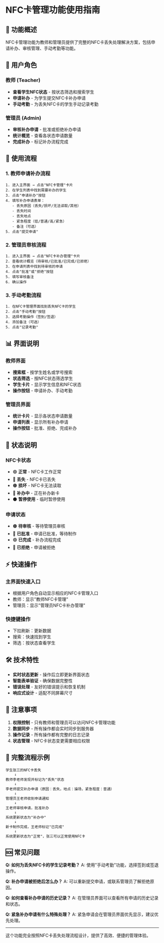 # NFC卡管理功能使用指南

## 📱 功能概述

NFC卡管理功能为教师和管理员提供了完整的NFC卡丢失处理解决方案，包括申请补办、审核管理、手动考勤等功能。

## 🎯 用户角色

### 教师 (Teacher)
- **查看学生NFC状态** - 按状态筛选和搜索学生
- **申请补办** - 为学生提交NFC卡补办申请
- **手动考勤** - 为丢失NFC卡的学生手动记录考勤

### 管理员 (Admin)
- **审核补办申请** - 批准或拒绝补办申请
- **统计概览** - 查看各状态申请数量
- **完成补办** - 标记补办流程完成

## 🚀 使用流程

### 1. 教师申请补办流程

```
1. 进入主界面 → 点击"NFC卡管理"卡片
2. 在学生列表中找到需要补办的学生
3. 点击"申请补办"按钮
4. 填写补办申请表单：
   - 丢失原因（丢失/损坏/无法读取/其他）
   - 丢失时间
   - 丢失地点
   - 紧急程度（低/普通/高/紧急）
   - 备注（可选）
5. 点击"提交申请"
```

### 2. 管理员审核流程

```
1. 进入主界面 → 点击"NFC卡补办管理"卡片
2. 查看统计概览（待审核/已批准/已完成/已拒绝）
3. 在申请列表中找到待审核的申请
4. 点击"批准"或"拒绝"按钮
5. 填写审核备注
6. 确认操作
```

### 3. 手动考勤流程

```
1. 在NFC卡管理界面找到丢失NFC卡的学生
2. 点击"手动考勤"按钮
3. 选择考勤操作（签到/签退）
4. 添加备注（可选）
5. 点击"记录考勤"
```

## 📊 界面说明

### 教师界面
- **搜索框** - 按学生姓名或学号搜索
- **状态筛选** - 按NFC状态筛选学生
- **学生卡片** - 显示学生信息和NFC状态
- **操作按钮** - 申请补办、手动考勤

### 管理员界面
- **统计卡片** - 显示各状态申请数量
- **申请列表** - 显示所有补办申请
- **操作按钮** - 批准、拒绝、完成补办

## 🔧 状态说明

### NFC卡状态
- 🟢 **正常** - NFC卡工作正常
- 🔴 **丢失** - NFC卡已丢失
- 🟠 **损坏** - NFC卡无法读取
- 🔵 **补办中** - 正在补办新卡
- ⚫ **暂停使用** - 临时暂停使用

### 申请状态
- 🟠 **待审核** - 等待管理员审核
- 🔵 **已批准** - 申请已批准，等待制作
- 🟢 **已完成** - 补办流程完成
- 🔴 **已拒绝** - 申请被拒绝

## ⚡ 快速操作

### 主界面快速入口
- 根据用户角色自动显示相应的NFC卡管理入口
- 教师：显示"教师NFC卡管理"
- 管理员：显示"管理员NFC卡补办管理"

### 快捷键操作
- 下拉刷新：更新数据
- 搜索：快速找到学生
- 筛选：按状态查看学生

## 🛠 技术特性

- **实时状态更新** - 操作后立即更新界面状态
- **智能表单验证** - 确保数据完整性
- **错误处理** - 友好的错误提示和恢复机制
- **响应式设计** - 适配不同屏幕尺寸

## 📝 注意事项

1. **权限控制** - 只有教师和管理员可以访问NFC卡管理功能
2. **数据同步** - 所有操作都会实时同步到服务器
3. **操作记录** - 所有操作都有完整的日志记录
4. **状态管理** - NFC卡状态变更需要相应权限

## 🔄 完整流程示例

```
学生张三的NFC卡丢失
    ↓
教师李老师发现并标记为"丢失"状态
    ↓
李老师提交补办申请（原因：丢失，地点：操场，紧急程度：普通）
    ↓
管理员王老师收到申请通知
    ↓
王老师审核申请，批准补办
    ↓
系统更新状态为"补办中"
    ↓
新卡制作完成，王老师标记"已完成"
    ↓
系统更新状态为"正常"，张三可以正常使用NFC卡
```

## 🆘 常见问题

**Q: 如何为丢失NFC卡的学生记录考勤？**
A: 使用"手动考勤"功能，选择签到或签退操作。

**Q: 补办申请被拒绝后怎么办？**
A: 可以重新提交申请，或联系管理员了解拒绝原因。

**Q: 如何查看补办申请的历史记录？**
A: 在管理员界面可以查看所有申请的历史记录和状态。

**Q: 紧急补办申请有什么特殊处理？**
A: 紧急申请会在管理员界面优先显示，建议优先处理。

---

这个功能完全按照NFC卡丢失处理流程设计，提供了高效、便捷的管理体验。
